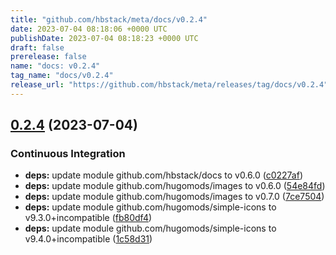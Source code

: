 ```yaml
---
title: "github.com/hbstack/meta/docs/v0.2.4"
date: 2023-07-04 08:18:06 +0000 UTC
publishDate: 2023-07-04 08:18:23 +0000 UTC
draft: false
prerelease: false
name: "docs: v0.2.4"
tag_name: "docs/v0.2.4"
release_url: "https://github.com/hbstack/meta/releases/tag/docs/v0.2.4"
---
```


## [0.2.4](https://github.com/hbstack/meta/compare/docs/v0.2.3...docs/v0.2.4) (2023-07-04)


### Continuous Integration

* **deps:** update module github.com/hbstack/docs to v0.6.0 ([c0227af](https://github.com/hbstack/meta/commit/c0227af740e360d93710943702dc70caacf52124))
* **deps:** update module github.com/hugomods/images to v0.6.0 ([54e84fd](https://github.com/hbstack/meta/commit/54e84fd3bc1edcdc097bd04991ea2584ef1baa4f))
* **deps:** update module github.com/hugomods/images to v0.7.0 ([7ce7504](https://github.com/hbstack/meta/commit/7ce7504b4002d042c2a851b3751594d50ab38293))
* **deps:** update module github.com/hugomods/simple-icons to v9.3.0+incompatible ([fb80df4](https://github.com/hbstack/meta/commit/fb80df4f4b530d9296ad86c9f92f57619fb5cd9d))
* **deps:** update module github.com/hugomods/simple-icons to v9.4.0+incompatible ([1c58d31](https://github.com/hbstack/meta/commit/1c58d31254cd1a99061e2c60feaaf2ba281d5bdb))
